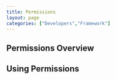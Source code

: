 ```yaml
---
title: Permissions
layout: page
categories: ["Developers","Framework"]
---
```


## Permissions Overview


## Using Permissions

